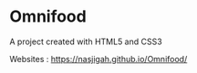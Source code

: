 # Omnifood
A project created with HTML5 and CSS3




Websites : https://nasjigah.github.io/Omnifood/

